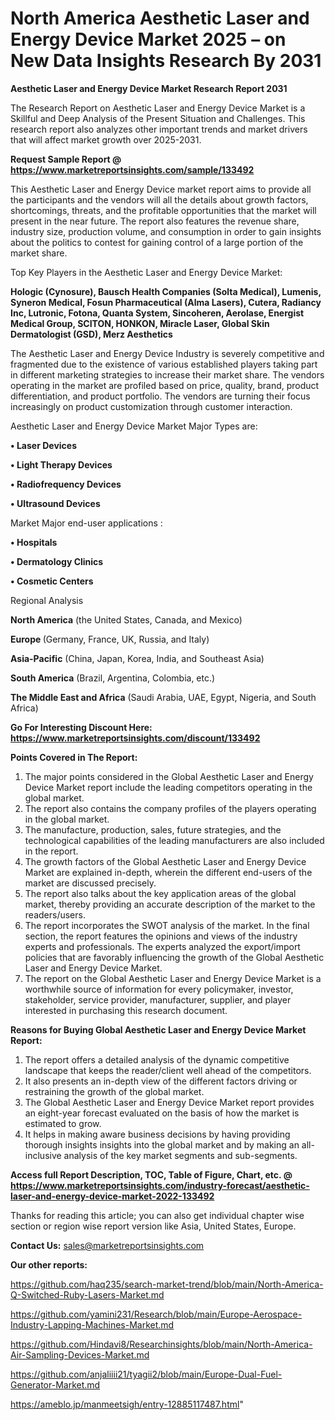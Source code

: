 # North America Aesthetic Laser and Energy Device Market 2025 – on New Data Insights Research By 2031

<strong>Aesthetic Laser and Energy Device Market Research Report 2031</strong>

The Research Report on Aesthetic Laser and Energy Device Market is a Skillful and Deep Analysis of the Present Situation and Challenges. This research report also analyzes other important trends and market drivers that will affect market growth over 2025-2031.

<strong>Request Sample Report @ <a href=https://www.marketreportsinsights.com/sample/133492>https://www.marketreportsinsights.com/sample/133492</a></strong>

This Aesthetic Laser and Energy Device market report aims to provide all the participants and the vendors will all the details about growth factors, shortcomings, threats, and the profitable opportunities that the market will present in the near future. The report also features the revenue share, industry size, production volume, and consumption in order to gain insights about the politics to contest for gaining control of a large portion of the market share.

Top Key Players in the Aesthetic Laser and Energy Device Market:

<strong>Hologic (Cynosure), Bausch Health Companies (Solta Medical), Lumenis, Syneron Medical, Fosun Pharmaceutical (Alma Lasers), Cutera, Radiancy Inc, Lutronic, Fotona, Quanta System, Sincoheren, Aerolase, Energist Medical Group, SCITON, HONKON, Miracle Laser, Global Skin Dermatologist (GSD), Merz Aesthetics</strong>

The Aesthetic Laser and Energy Device Industry is severely competitive and fragmented due to the existence of various established players taking part in different marketing strategies to increase their market share. The vendors operating in the market are profiled based on price, quality, brand, product differentiation, and product portfolio. The vendors are turning their focus increasingly on product customization through customer interaction.

Aesthetic Laser and Energy Device Market Major Types are:

<strong>• Laser Devices

• Light Therapy Devices

• Radiofrequency Devices

• Ultrasound Devices</strong>

Market Major end-user applications :

<strong>• Hospitals

• Dermatology Clinics

• Cosmetic Centers</strong>

Regional Analysis

</u><strong><b>North America</b></strong> (the United States, Canada, and Mexico)

<strong><b>Europe </b></strong>(Germany, France, UK, Russia, and Italy)

<strong><b>Asia-Pacific</b></strong> (China, Japan, Korea, India, and Southeast Asia)

<strong><b>South America</b></strong> (Brazil, Argentina, Colombia, etc.)

<strong><b>The Middle East and Africa</b></strong> (Saudi Arabia, UAE, Egypt, Nigeria, and South Africa)

<strong>Go For Interesting Discount Here: <a href=https://www.marketreportsinsights.com/discount/133492>https://www.marketreportsinsights.com/discount/133492</a></strong>

<strong>Points Covered in The Report:</strong>
<ol>
  <li>The major points considered in the Global Aesthetic Laser and Energy Device Market report include the leading competitors operating in the global market.</li>
  <li>The report also contains the company profiles of the players operating in the global market.</li>
  <li>The manufacture, production, sales, future strategies, and the technological capabilities of the leading manufacturers are also included in the report.</li>
  <li>The growth factors of the Global Aesthetic Laser and Energy Device Market are explained in-depth, wherein the different end-users of the market are discussed precisely.</li>
  <li>The report also talks about the key application areas of the global market, thereby providing an accurate description of the market to the readers/users.</li>
  <li>The report incorporates the SWOT analysis of the market. In the final section, the report features the opinions and views of the industry experts and professionals. The experts analyzed the export/import policies that are favorably influencing the growth of the Global Aesthetic Laser and Energy Device Market.</li>
  <li>The report on the Global Aesthetic Laser and Energy Device Market is a worthwhile source of information for every policymaker, investor, stakeholder, service provider, manufacturer, supplier, and player interested in purchasing this research document.</li>
</ol>
<strong>Reasons for Buying Global Aesthetic Laser and Energy Device Market Report:</strong>

<ol>
  <li>The report offers a detailed analysis of the dynamic competitive landscape that keeps the reader/client well ahead of the competitors.</li>
  <li>It also presents an in-depth view of the different factors driving or restraining the growth of the global market.</li>
  <li>The Global Aesthetic Laser and Energy Device Market report provides an eight-year forecast evaluated on the basis of how the market is estimated to grow.</li>
  <li>It helps in making aware business decisions by having providing thorough insights insights into the global market and by making an all-inclusive analysis of the key market segments and sub-segments.</li>
</ol>
<strong>Access full Report Description, TOC, Table of Figure, Chart, etc. @ <a href=https://www.marketreportsinsights.com/industry-forecast/aesthetic-laser-and-energy-device-market-2022-133492>https://www.marketreportsinsights.com/industry-forecast/aesthetic-laser-and-energy-device-market-2022-133492</a></strong>


Thanks for reading this article; you can also get individual chapter wise section or region wise report version like Asia, United States, Europe.

<strong>Contact Us:</strong>
sales@marketreportsinsights.com

<strong>Our other reports:</strong>

<a href=https://github.com/haq235/search-market-trend/blob/main/North-America-Q-Switched-Ruby-Lasers-Market.md>https://github.com/haq235/search-market-trend/blob/main/North-America-Q-Switched-Ruby-Lasers-Market.md</a>

<a href=https://github.com/yamini231/Research/blob/main/Europe-Aerospace-Industry-Lapping-Machines-Market.md>https://github.com/yamini231/Research/blob/main/Europe-Aerospace-Industry-Lapping-Machines-Market.md</a>

<a href=https://github.com/Hindavi8/Researchinsights/blob/main/North-America-Air-Sampling-Devices-Market.md>https://github.com/Hindavi8/Researchinsights/blob/main/North-America-Air-Sampling-Devices-Market.md</a>

<a href=https://github.com/anjaliiii21/tyagii2/blob/main/Europe-Dual-Fuel-Generator-Market.md>https://github.com/anjaliiii21/tyagii2/blob/main/Europe-Dual-Fuel-Generator-Market.md</a>

<a href=https://ameblo.jp/manmeetsigh/entry-12885117487.html>https://ameblo.jp/manmeetsigh/entry-12885117487.html</a>"
